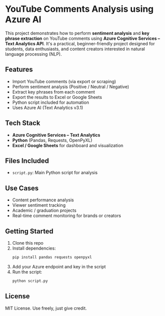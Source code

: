 
# YouTube Comments Analysis using Azure AI

This project demonstrates how to perform **sentiment analysis** and **key phrase extraction** on YouTube comments using **Azure Cognitive Services – Text Analytics API**. It's a practical, beginner-friendly project designed for students, data enthusiasts, and content creators interested in natural language processing (NLP).

##  Features
-  Import YouTube comments (via export or scraping)
-  Perform sentiment analysis (Positive / Neutral / Negative)
-  Extract key phrases from each comment
-  Export the results to Excel or Google Sheets
-  Python script included for automation
-  Uses Azure AI (Text Analytics v3.1)

##  Tech Stack
- **Azure Cognitive Services – Text Analytics**
- **Python** (Pandas, Requests, OpenPyXL)
- **Excel / Google Sheets** for dashboard and visualization

##  Files Included
- `script.py`: Main Python script for analysis  


##  Use Cases
- Content performance analysis  
- Viewer sentiment tracking  
- Academic / graduation projects  
- Real-time comment monitoring for brands or creators

##  Getting Started

1. Clone this repo
2. Install dependencies:
   ```bash
   pip install pandas requests openpyxl
   ```
3. Add your Azure endpoint and key in the script
4. Run the script:
   ```bash
   python script.py
   ```

##  License
MIT License. Use freely, just give credit. 
